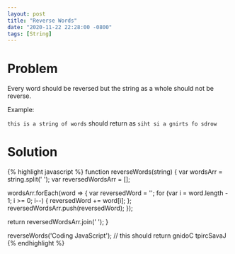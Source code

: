 ```yaml
---
layout: post
title: "Reverse Words"
date: "2020-11-22 22:28:00 -0800"
tags: [String]
---
```


# Problem

Every word should be reversed but the string as a whole should not be reverse.

Example:

`this is a string of words` should return as `siht si a gnirts fo sdrow`

# Solution

{% highlight javascript %}
function reverseWords(string) {
  var wordsArr = string.split(' ');
  var reversedWordsArr = [];

  wordsArr.forEach(word => {
    var reversedWord = '';
    for (var i = word.length - 1; i >= 0; i--) {
      reversedWord += word[i];
    };
    reversedWordsArr.push(reversedWord);
  });

  return reversedWordsArr.join(' ');
}

reverseWords('Coding JavaScript'); // this should return gnidoC tpircSavaJ
{% endhighlight %}
